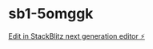 # sb1-5omggk

[Edit in StackBlitz next generation editor ⚡️](https://stackblitz.com/~/github.com/Kissimoney2023/sb1-5omggk)